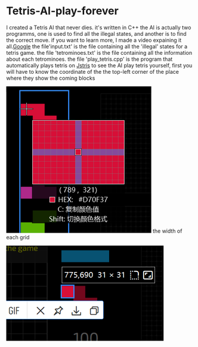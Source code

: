 # Tetris-AI-play-forever
I created a Tetris AI that never dies. it's written in C++
the AI is actually two programms, one is used to find all the illegal states, and another is to find the correct move.
if you want to learn more, I made a video expaining it all.[Google](https://www.google.com)
the file'input.txt' is the file containing all the 'illegal' states for a tetris game.
the file 'tetrominoes.txt' is the file containing all the information about each tetrominoes.
the file 'play_tetris.cpp' is the program that automatically plays tetris on [Jstris](https://jstris.jezevec10.com/)
to see the AI play tetris yourself, first you will have to know
the coordinate of the the top-left corner of the place where they show the coming blocks

![piece](https://github.com/issaccheng2008/Tetris-AI-play-forever/blob/main/piece.png)
the width of each grid

![width](https://github.com/issaccheng2008/Tetris-AI-play-forever/blob/main/width.png)

